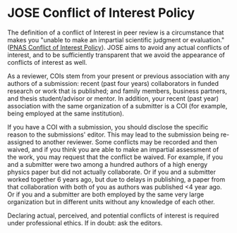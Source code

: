 # JOSE Conflict of Interest Policy

The definition of a conflict of Interest in peer review is a circumstance that makes you "unable to make an impartial scientific judgment or evaluation." ([PNAS Conflict of Interest Policy](http://www.pnas.org/site/authors/coi.xhtml)). JOSE aims to avoid any actual conflicts of interest, and to be sufficiently transparent that we avoid the appearance of conflicts of interest as well.

As a reviewer, COIs stem from your present or previous association with any authors of a submission: recent (past four years) collaborators in funded research or work that is published; and family members, business partners, and thesis student/advisor or mentor. In addition, your recent (past year) association with the same organization of a submitter is a COI (for example, being employed at the same institution).

If you have a COI with a submission, you should disclose the specific reason to the submissions' editor. This may lead to the submission being re-assigned to another reviewer. Some conflicts may be recorded and then waived, and if you think you are able to make an impartial assessment of the work, you may request that the conflict be waived. For example, if you and a submitter were two among a hundred authors of a high energy physics paper but did not actually collaborate. Or if you and a submitter worked together 6 years ago, but due to delays in publishing, a paper from that collaboration with both of you as authors was published <4 year ago. Or if you and a submitter are both employed by the same very large organization but in different units without any knowledge of each other.

Declaring actual, perceived, and potential conflicts of interest is required under professional ethics. If in doubt: ask the editors.
